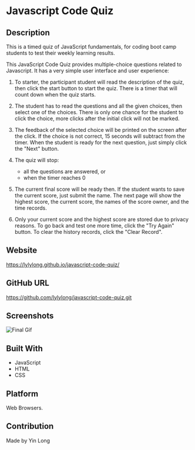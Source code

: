 # Javascript Code Quiz

## Description

This is a timed quiz of JavaScript fundamentals, for coding boot camp students to test their weekly learning results.

This JavaScript Code Quiz provides multiple-choice questions related to Javascript. It has a very simple user interface and user experience:

1. To starter, the participant student will read the description of the quiz, then click the start button to start the quiz. There is a timer that will count down when the quiz starts.

2. The student has to read the questions and all the given choices, then select one of the choices. There is only one chance for the student to click the choice, more clicks after the initial click will not be marked.

3. The feedback of the selected choice will be printed on the screen after the click. If the choice is not correct, 15 seconds will subtract from the timer. When the student is ready for the next question, just simply click the "Next" button.

4. The quiz will stop:

   - all the questions are answered, or
   - when the timer reaches 0

5. The current final score will be ready then. If the student wants to save the current score, just submit the name. The next page will show the highest score, the current score, the names of the score owner, and the time records.

6. Only your current score and the highest score are stored due to privacy reasons. To go back and test one more time, click the "Try Again" button. To clear the history records, click the "Clear Record".

## Website

https://lylylong.github.io/javascript-code-quiz/

## GitHub URL

https://github.com/lylylong/javascript-code-quiz.git

## Screenshots

![Final Gif](https://user-images.githubusercontent.com/70302749/94382718-c1a4c080-010b-11eb-9353-40f2648204ba.gif)

## Built With

- JavaScript
- HTML
- CSS

## Platform

Web Browsers.​

## Contribution

Made by Yin Long
